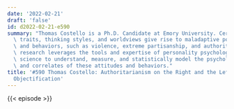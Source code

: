 ```yaml
---
date: '2022-02-21'
draft: 'false'
id: d2022-02-21-e590
summary: "Thomas Costello is a Ph.D. Candidate at Emory University. Certain personality\
  \ traits, thinking styles, and worldviews give rise to maladaptive political attitudes\
  \ and behaviors, such as violence, extreme partisanship, and authoritarianism. Thomas\u2019\
  \ research leverages the tools and expertise of personality psychology and clinical\
  \ science to understand, measure, and statistically model the psychological causes\
  \ and correlates of these attitudes and behaviors."
title: '#590 Thomas Costello: Authoritarianism on the Right and the Left, and Sexual
  Objectification'
---
```

{{< episode >}}
